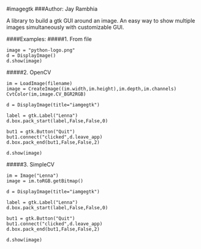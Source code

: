 #imagegtk
###Author: Jay Rambhia


A library to build a gtk GUI around an image. An easy way to show multiple images simultaneously with customizable GUI.

####Examples:
#####1. From file
    
    image = "python-logo.png"
    d = DisplayImage()
    d.show(image)
    
#####2. OpenCV

    im = LoadImage(filename)
    image = CreateImage((im.width,im.height),im.depth,im.channels)
    CvtColor(im,image.CV_BGR2RGB)

    d = DisplayImage(title="iamgegtk")
    
    label = gtk.Label("Lenna")
    d.box.pack_start(label,False,False,0)
    
    but1 = gtk.Button("Quit")
    but1.connect("clicked",d.leave_app)
    d.box.pack_end(but1,False,False,2)
    
    d.show(image)
    
#####3. SimpleCV

    im = Image("Lenna")
    image = im.toRGB.getBitmap()
    
    d = DisplayImage(title="iamgegtk")
    
    label = gtk.Label("Lenna")
    d.box.pack_start(label,False,False,0)
    
    but1 = gtk.Button("Quit")
    but1.connect("clicked",d.leave_app)
    d.box.pack_end(but1,False,False,2)
    
    d.show(image)
    


